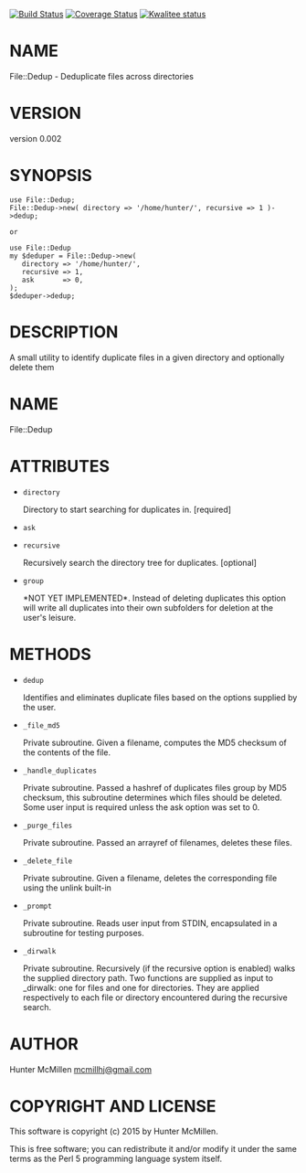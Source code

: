 [![Build Status](https://travis-ci.org/mcmillhj/file-dedup.svg?branch=master)](https://travis-ci.org/mcmillhj/file-dedup)
[![Coverage Status](https://coveralls.io/repos/mcmillhj/file-dedup/badge.png?branch=master)](https://coveralls.io/r/mcmillhj/file-dedup?branch=master)
[![Kwalitee status](http://cpants.cpanauthors.org/dist/File-Dedup.png)](http://cpants.charsbar.org/dist/overview/File-Dedup)

# NAME

File::Dedup - Deduplicate files across directories

# VERSION

version 0.002

# SYNOPSIS

    use File::Dedup;
    File::Dedup->new( directory => '/home/hunter/', recursive => 1 )->dedup;

    or 

    use File::Dedup
    my $deduper = File::Dedup->new( 
       directory => '/home/hunter/', 
       recursive => 1, 
       ask       => 0,
    );
    $deduper->dedup;

# DESCRIPTION

A small utility to identify duplicate files in a given directory and optionally delete them

# NAME 

File::Dedup

# ATTRIBUTES 

- `directory`

    Directory to start searching for duplicates in. \[required\]

- `ask`
- `recursive`

    Recursively search the directory tree for duplicates. \[optional\]

- `group`

    \*NOT YET IMPLEMENTED\*. Instead of deleting duplicates this option will write all duplicates into their own subfolders for deletion at the user's leisure.

# METHODS

- `dedup`

    Identifies and eliminates duplicate files based on the options supplied by the user. 

- `_file_md5`

    Private subroutine. Given a filename, computes the MD5 checksum of the contents of the file.

- `_handle_duplicates`

    Private subroutine. Passed a hashref of duplicates files group by MD5 checksum, this subroutine determines which files should be deleted. Some user input is required unless the ask option was set to 0.

- `_purge_files`

    Private subroutine. Passed an arrayref of filenames, deletes these files.

- `_delete_file`

    Private subroutine. Given a filename, deletes the corresponding file using the unlink built-in

- `_prompt`

    Private subroutine. Reads user input from STDIN, encapsulated in a subroutine for testing purposes.

- `_dirwalk`

    Private subroutine. Recursively (if the recursive option is enabled) walks the supplied directory path. Two functions are supplied as input to \_dirwalk: one for files and one for directories. They are applied respectively to each file or directory encountered during the recursive search.

# AUTHOR

Hunter McMillen <mcmillhj@gmail.com>

# COPYRIGHT AND LICENSE

This software is copyright (c) 2015 by Hunter McMillen.

This is free software; you can redistribute it and/or modify it under
the same terms as the Perl 5 programming language system itself.
